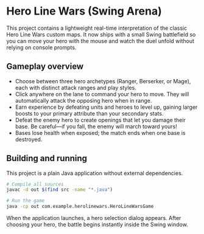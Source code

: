 # Hero Line Wars (Swing Arena)

This project contains a lightweight real-time interpretation of the classic Hero Line Wars custom maps. It now ships with a small Swing battlefield so you can move your hero with the mouse and watch the duel unfold without relying on console prompts.

## Gameplay overview

- Choose between three hero archetypes (Ranger, Berserker, or Mage), each with distinct attack ranges and play styles.
- Click anywhere on the lane to command your hero to move. They will automatically attack the opposing hero when in range.
- Earn experience by defeating units and heroes to level up, gaining larger boosts to your primary attribute than your secondary stats.
- Defeat the enemy hero to create openings that let you damage their base. Be careful—if you fall, the enemy will march toward yours!
- Bases lose health when exposed; the match ends when one base is destroyed.

## Building and running

This project is a plain Java application without external dependencies.

```bash
# Compile all sources
javac -d out $(find src -name "*.java")

# Run the game
java -cp out com.example.herolinewars.HeroLineWarsGame
```

When the application launches, a hero selection dialog appears. After choosing your hero, the battle begins instantly inside the Swing window.
